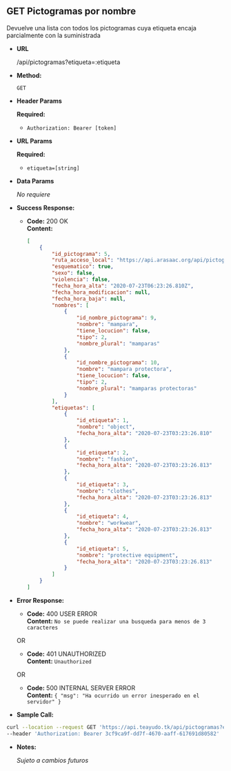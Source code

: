**GET Pictogramas por nombre**
----
  Devuelve una lista con todos los pictogramas cuya etiqueta encaja parcialmente con la suministrada

* **URL**

  /api/pictogramas?etiqueta=:etiqueta

* **Method:**

  `GET`

*  **Header Params**

    **Required:**
   * `Authorization: Bearer [token]`

*  **URL Params**

    **Required:**
   * `etiqueta=[string]`

* **Data Params**

   _No requiere_ 

* **Success Response:**

  * **Code:** 200 OK <br />
    **Content:**
    ```json
	[
		{
			"id_pictograma": 5,
			"ruta_acceso_local": "https://api.arasaac.org/api/pictograms/36863",
			"esquematico": true,
			"sexo": false,
			"violencia": false,
			"fecha_hora_alta": "2020-07-23T06:23:26.810Z",
			"fecha_hora_modificacion": null,
			"fecha_hora_baja": null,
			"nombres": [
				{
					"id_nombre_pictograma": 9,
					"nombre": "mampara",
					"tiene_locucion": false,
					"tipo": 2,
					"nombre_plural": "mamparas"
				},
				{
					"id_nombre_pictograma": 10,
					"nombre": "mampara protectora",
					"tiene_locucion": false,
					"tipo": 2,
					"nombre_plural": "mamparas protectoras"
				}
			],
			"etiquetas": [
				{
					"id_etiqueta": 1,
					"nombre": "object",
					"fecha_hora_alta": "2020-07-23T03:23:26.810"
				},
				{
					"id_etiqueta": 2,
					"nombre": "fashion",
					"fecha_hora_alta": "2020-07-23T03:23:26.813"
				},
				{
					"id_etiqueta": 3,
					"nombre": "clothes",
					"fecha_hora_alta": "2020-07-23T03:23:26.813"
				},
				{
					"id_etiqueta": 4,
					"nombre": "workwear",
					"fecha_hora_alta": "2020-07-23T03:23:26.813"
				},
				{
					"id_etiqueta": 5,
					"nombre": "protective equipment",
					"fecha_hora_alta": "2020-07-23T03:23:26.813"
				}
			]
		}
    ]
    ```
 
* **Error Response:**

    * **Code:** 400 USER ERROR <br />
    **Content:** `No se puede realizar una busqueda para menos de 3 caracteres`

  OR

  * **Code:** 401 UNAUTHORIZED <br />
    **Content:** `Unauthorized`

  OR

  * **Code:** 500 INTERNAL SERVER ERROR <br />
    **Content:** `{ "msg": "Ha ocurrido un error inesperado en el servidor" }`

* **Sample Call:**

```bash
curl --location --request GET 'https://api.teayudo.tk/api/pictogramas?etiqueta=object' \
--header 'Authorization: Bearer 3cf9ca9f-dd7f-4670-aaff-617691d80582'
```

* **Notes:**

  _Sujeto a cambios futuros_
